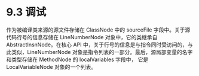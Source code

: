 # 9.3 调试

作为被编译类来源的源文件存储在 ClassNode 中的 sourceFile 字段中。关于源代码行号的信息存储在 LineNumberNode 对象中，它的类继承自 AbstractInsnNode。在核心 API 中，关于行号的信息是与指令同时受访问的，与此类似，LineNumberNode 对象是指令列表的一部分。最后，源局部变量的名字和类型存储在 MethodNode 的 localVariables 字段中， 它是 LocalVariableNode 对象的一个列表。